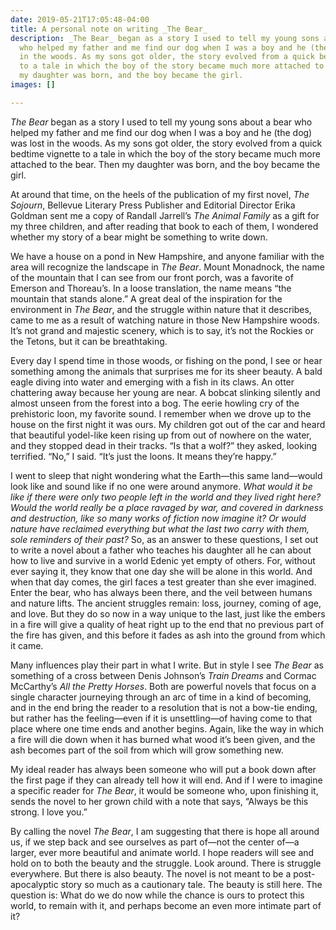 ```yaml
---
date: 2019-05-21T17:05:48-04:00
title: A personal note on writing _The Bear_
description: _The Bear_ began as a story I used to tell my young sons about a bear
  who helped my father and me find our dog when I was a boy and he (the dog) was lost
  in the woods. As my sons got older, the story evolved from a quick bedtime vignette
  to a tale in which the boy of the story became much more attached to the bear. Then
  my daughter was born, and the boy became the girl.
images: []

---
```

_The Bear_ began as a story I used to tell my young sons about a bear who helped my father and me find our dog when I was a boy and he (the dog) was lost in the woods. As my sons got older, the story evolved from a quick bedtime vignette to a tale in which the boy of the story became much more attached to the bear. Then my daughter was born, and the boy became the girl.

At around that time, on the heels of the publication of my first novel, _The Sojourn_, Bellevue Literary Press Publisher and Editorial Director Erika Goldman sent me a copy of Randall Jarrell’s _The Animal Family_ as a gift for my three children, and after reading that book to each of them, I wondered whether my story of a bear might be something to write down.

We have a house on a pond in New Hampshire, and anyone familiar with the area will recognize the landscape in _The Bear_. Mount Monadnock, the name of the mountain that I can see from our front porch, was a favorite of Emerson and Thoreau’s. In a loose translation, the name means “the mountain that stands alone.” A great deal of the inspiration for the environment in _The Bear_, and the struggle within nature that it describes, came to me as a result of watching nature in those New Hampshire woods. It’s not grand and majestic scenery, which is to say, it’s not the Rockies or the Tetons, but it can be breathtaking.

Every day I spend time in those woods, or fishing on the pond, I see or hear something among the animals that surprises me for its sheer beauty. A bald eagle diving into water and emerging with a fish in its claws. An otter chattering away because her young are near. A bobcat slinking silently and almost unseen from the forest into a bog. The eerie howling cry of the prehistoric loon, my favorite sound. I remember when we drove up to the house on the first night it was ours. My children got out of the car and heard that beautiful yodel-like keen rising up from out of nowhere on the water, and they stopped dead in their tracks. “Is that a wolf?” they asked, looking terrified. “No,” I said. “It’s just the loons. It means they’re happy.”

I went to sleep that night wondering what the Earth—this same land—would look like and sound like if no one were around anymore. _What would it be like if there were only two people left in the world and they lived right here? Would the world really be a place ravaged by war, and covered in darkness and destruction, like so many works of fiction now imagine it? Or would nature have reclaimed everything but what the last two carry with them, sole reminders of their past?_ So, as an answer to these questions, I set out to write a novel about a father who teaches his daughter all he can about how to live and survive in a world Edenic yet empty of others. For, without ever saying it, they know that one day she will be alone in this world. And when that day comes, the girl faces a test greater than she ever imagined. Enter the bear, who has always been there, and the veil between humans and nature lifts. The ancient struggles remain: loss, journey, coming of age, and love. But they do so now in a way unique to the last, just like the embers in a fire will give a quality of heat right up to the end that no previous part of the fire has given, and this before it fades as ash into the ground from which it came.

Many influences play their part in what I write. But in style I see _The Bear_ as something of a cross between Denis Johnson’s _Train Dreams_ and Cormac McCarthy’s _All the Pretty Horses_. Both are powerful novels that focus on a single character journeying through an arc of time in a kind of becoming, and in the end bring the reader to a resolution that is not a bow-tie ending, but rather has the feeling—even if it is unsettling—of having come to that place where one time ends and another begins. Again, like the way in which a fire will die down when it has burned what wood it’s been given, and the ash becomes part of the soil from which will grow something new.

My ideal reader has always been someone who will put a book down after the first page if they can already tell how it will end. And if I were to imagine a specific reader for _The Bear_, it would be someone who, upon finishing it, sends the novel to her grown child with a note that says, “Always be this strong. I love you.”

By calling the novel _The Bear_, I am suggesting that there is hope all around us, if we step back and see ourselves as part of—not the center of—a larger, ever more beautiful and animate world. I hope readers will see and hold on to both the beauty and the struggle. Look around. There is struggle everywhere. But there is also beauty. The novel is not meant to be a post-apocalyptic story so much as a cautionary tale. The beauty is still here. The question is: What do we do now while the chance is ours to protect this world, to remain with it, and perhaps become an even more intimate part of it?